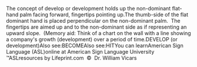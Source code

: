 The concept of develop or development holds up the non-dominant 
			flat-hand palm facing forward, fingertips pointing up.The thumb-side of the flat dominant hand is placed perpendicular on 
			the non-dominant palm.  The fingertips are aimed up and to the 
			non-dominant side as if representing an upward slope.  (Memory 
			aid: Think of a chart on the wall with a line showing a company's 
			growth (development) over a period of time.DEVELOP (or development)Also see:BECOMEAlso see:HITYou can learnAmerican Sign Language (ASL)online at American Sign Language University ™ASLresources by Lifeprint.com  ©  Dr. William Vicars
